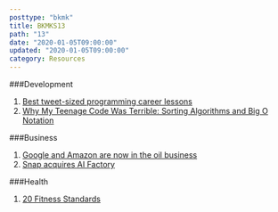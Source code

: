 ```yaml
---
posttype: "bkmk"
title: BKMKS13
path: "13"
date: "2020-01-05T09:00:00"
updated: "2020-01-05T09:00:00"
category: Resources
---
```


###Development
1. [Best tweet-sized programming career lessons](https://dev.to/tlakomy/best-tweet-sized-programming-career-lessons-1de7)
1. [Why My Teenage Code Was Terrible: Sorting Algorithms and Big O Notation](https://www.youtube.com/watch?v=RGuJga2Gl_k)

###Business
1. [Google and Amazon are now in the oil business](https://www.youtube.com/watch?v=v3n8txX3144)
1. [Snap acquires AI Factory](https://www.producthunt.com/newsletter/3756)

###Health
1. [20 Fitness Standards](https://www.bobbymaximus.com/20-fitness-standards/)

